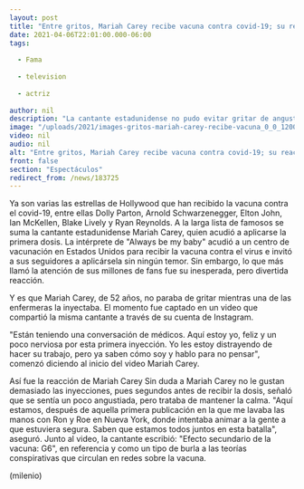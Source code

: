 ```yaml
---
layout: post
title: "Entre gritos, Mariah Carey recibe vacuna contra covid-19; su reacción se vuelve viral"
date: 2021-04-06T22:01:00.000-06:00
tags:
  
  - Fama
  
  - television
  
  - actriz
  
author: nil
description: "La cantante estadunidense no pudo evitar gritar de angustia mientras le inyectaban primera dosis de la vacuna contra covid-19. "
image: "/uploads/2021/images-gritos-mariah-carey-recibe-vacuna_0_0_1200_747.jpg"
video: nil
audio: nil
alt: "Entre gritos, Mariah Carey recibe vacuna contra covid-19; su reacción se vuelve viral"
front: false
section: "Espectáculos"
redirect_from: /news/183725
---
```


Ya son varias las estrellas de Hollywood que han recibido la vacuna contra el covid-19, entre ellas Dolly Parton, Arnold Schwarzenegger, Elton John, Ian McKellen, Blake Lively y Ryan Reynolds. A la larga lista de famosos se suma la cantante estadunidense Mariah Carey, quien acudió a aplicarse la primera dosis. La intérprete de "Always be my baby" acudió a un centro de vacunación en Estados Unidos para recibir la vacuna contra el virus e invitó a sus seguidores a aplicársela sin ningún temor. Sin embargo, lo que más llamó la atención de sus millones de fans fue su inesperada, pero divertida reacción.

Y es que Mariah Carey, de 52 años, no paraba de gritar mientras una de las enfermeras la inyectaba. El momento fue captado en un video que compartió la misma cantante a través de su cuenta de Instagram.  

"Están teniendo una conversación de médicos. Aquí estoy yo, feliz y un poco nerviosa por esta primera inyección. Yo les estoy distrayendo de hacer su trabajo, pero ya saben cómo soy y hablo para no pensar", comenzó diciendo al inicio del video Mariah Carey.  

Así fue la reacción de Mariah Carey Sin duda a Mariah Carey no le gustan demasiado las inyecciones, pues segundos antes de recibir la dosis, señaló que se sentía un poco angustiada, pero trataba de mantener la calma.  "Aquí estamos, después de aquella primera publicación en la que me lavaba las manos con Ron y Roe en Nueva York, donde intentaba animar a la gente a que estuviera segura. Saben que estamos todos juntos en esta batalla", aseguró.  Junto al video, la cantante escribió: "Efecto secundario de la vacuna: G6", en referencia y como un tipo de burla a las teorías conspirativas que circulan en redes sobre la vacuna.  

(milenio)